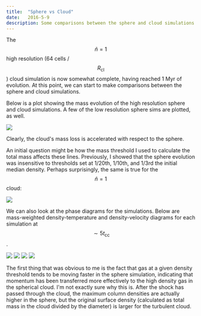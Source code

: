 ```yaml
---
title:  "Sphere vs Cloud"
date:   2016-5-9
description: Some comparisons between the sphere and cloud simulations 
---
```


The $$\tilde{n} = 1$$ high resolution (64 cells / $$R_\mathrm{cl}$$) cloud simulation 
is now somewhat complete, having reached 1 Myr of evolution. At this point, we can start
to make comparisons between the sphere and cloud simulations.

Below is a plot showing the mass evolution of the high resolution sphere and cloud simulations.
A few of the low resolution sphere sims are plotted, as well.

<img src="{{ site.url }}assets/images/050916_mass_comparison.png">

Clearly, the cloud's mass loss is accelerated with respect to the sphere.

An initial question might be how the mass threshold I used to calculate the total mass 
affects these lines. Previously, I showed that the sphere evolution was insensitive to thresholds
set at 1/20th, 1/10th, and 1/3rd the initial median density. Perhaps surprisingly, the same is 
true for the $$\tilde{n} = 1$$ cloud:

<img src="{{ site.url }}assets/images/050916_cwn1_mass.png">


We can also look at the phase diagrams for the simulations. Below are mass-weighted 
density-temperature and density-velocity diagrams for each simulation at $$\sim 5 t_\mathrm{cc}$$.


<img src="{{ site.url }}assets/images/050916_swn1_mnT_250.png">
<img src="{{ site.url }}assets/images/050916_cwn1_mnT_250.png">
<img src="{{ site.url }}assets/images/050916_swn1_mnv_250.png">
<img src="{{ site.url }}assets/images/050916_cwn1_mnv_250.png">


The first thing that was obvious to me is the fact that gas at a given density threshold
tends to be moving faster in the sphere simulation, indicating that momentum has been transferred
more effectively to the high density gas in the spherical cloud. I'm not exactly sure why this is. 
After the shock has passed through the cloud, the maximum column densities are actually higher 
in the sphere, but the original surface density (calculated as total mass in the cloud divided
by the diameter) is larger for the turbulent cloud.
